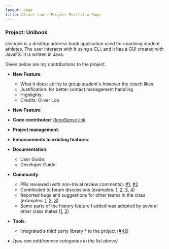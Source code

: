 ```yaml
---
layout: page
title: Oliver Loo's Project Portfolio Page
---
```


### Project: Unibook

Unibook is a desktop address book application used for coaching student athletes. The user interacts with it using a CLI, and it has a GUI created with JavaFX. It is written in Java.

Given below are my contributions to the project.


* **New Feature**:
    * What it does: ability to group student's however the coach likes
    * Justification: for better contact management handling
    * Highlights:
    * Credits: Oliver Loo

* **New Feature**:

* **Code contributed**: [RepoSense link]()

* **Project management**:

* **Enhancements to existing features**:

* **Documentation**:
    * User Guide:
    * Developer Guide:

* **Community**:
    * PRs reviewed (with non-trivial review comments): [\#1](https://github.com/nus-cs2103-AY2223S2/ip/pull/268/files/4ab762fcdf788b39ccd9a54756e40336b1284ef4), [\#2](https://github.com/nus-cs2103-AY2223S2/ip/pull/236/files/c28028a6dfb59dee69061e00e77305dad24c2931)
    * Contributed to forum discussions (examples: [1](), [2](), [3](), [4]())
    * Reported bugs and suggestions for other teams in the class (examples: [1](), [2](), [3]())
    * Some parts of the history feature I added was adopted by several other class mates ([1](), [2]())

* **Tools**:
    * Integrated a third party library * to the project ([\#42]())

* _{you can add/remove categories in the list above}_

